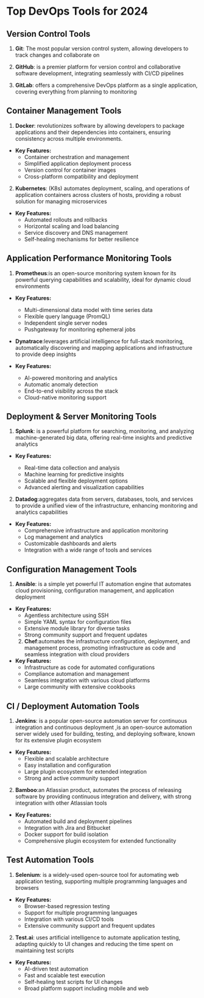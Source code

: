 # Top DevOps Tools for 2024

## Version Control Tools

1. **Git**: The most popular version control system, allowing developers to track changes and collaborate on

2. **GitHub**: is a premier platform for version control and collaborative software development, 
integrating seamlessly with CI/CD pipelines

3. **GitLab**:  offers a comprehensive DevOps platform as a single application, covering everything 
from planning to monitoring


## Container Management Tools

1. **Docker**:  revolutionizes software by allowing developers to package applications and their 
dependencies into containers, ensuring consistency across multiple environments.

- **Key Features:** 
    * Container orchestration and management 
     * Simplified application deployment process 
     * Version control for container images 
     * Cross-platform compatibility and deployment

2. **Kubernetes**:  (K8s) automates deployment, scaling, and operations of application containers 
across clusters of hosts, providing a robust solution for managing microservices 

- **Key Features:** 
   * Automated rollouts and rollbacks 
   * Horizontal scaling and load balancing 
   * Service discovery and DNS management 
   * Self-healing mechanisms for better resilience

 ## Application Performance Monitoring Tools 

1. **Prometheus**:is an open-source monitoring system known for its powerful querying 
capabilities and scalability, ideal for dynamic cloud environments
 -  **Key Features:** 
    *   Multi-dimensional data model with time series data 
     * Flexible query language (PromQL) 
    * Independent single server nodes 
    * Pushgateway for monitoring ephemeral jobs

- **Dynatrace**:leverages artificial intelligence for full-stack monitoring, automatically 
discovering and mapping applications and infrastructure to provide deep insights
-  **Key Features:** 
     * AI-powered monitoring and analytics 
     * Automatic anomaly detection 
   * End-to-end visibility across the stack 
   *  Cloud-native monitoring support 
## Deployment & Server Monitoring Tools
1. **Splunk**: is a powerful platform for searching, monitoring, and analyzing machine-generated 
big data, offering real-time insights and predictive analytics
- **Key Features:**

    * Real-time data collection and analysis 
    * Machine learning for predictive insights 
   * Scalable and flexible deployment options 
    * Advanced alerting and visualization capabilities 

2. **Datadog**:aggregates data from servers, databases, tools, and services to provide a unified 
view of the infrastructure, enhancing monitoring and analytics capabilities
- **Key Features:**
   * Comprehensive infrastructure and application monitoring 
    * Log management and analytics 
   * Customizable dashboards and alerts 
   * Integration with a wide range of tools and services 
## Configuration Management Tools

1. **Ansible**: is a simple yet powerful IT automation engine that automates cloud provisioning, 
configuration management, and application deployment
- **Key Features:**
  * Agentless architecture using SSH 
  * Simple YAML syntax for configuration files 
  * Extensive module library for diverse tasks 
  * Strong community support and frequent updates 
  2. **Chef**:automates the infrastructure configuration, deployment, and management process, 
promoting infrastructure as code and seamless integration with cloud providers
- **Key Features:**
    * Infrastructure as code for automated configurations 
   * Compliance automation and management 
   * Seamless integration with various cloud platforms 
  * Large community with extensive cookbooks 
## CI / Deployment Automation Tools 
1. **Jenkins**: is a popular open-source automation server for continuous integration and continuous deployment ,is an open-source automation server widely used for building, testing, and deploying 
software, known for its extensive plugin ecosystem
- **Key Features:**
    * Flexible and scalable architecture 
    * Easy installation and configuration 
   * Large plugin ecosystem for extended integration 
    * Strong and active community support 
2. **Bamboo**:an Atlassian product, automates the process of releasing software by providing 
continuous integration and delivery, with strong integration with other Atlassian tools
- **Key Features:**
    * Automated build and deployment pipelines 
   * Integration with Jira and Bitbucket 
   * Docker support for build isolation 
   * Comprehensive plugin ecosystem for extended functionality
## Test Automation Tools
1. **Selenium**:  is a widely-used open-source tool for automating web application testing, 
supporting multiple programming languages and browsers
- **Key Features:**
   * Browser-based regression testing 
   * Support for multiple programming languages 
   * Integration with various CI/CD tools 
   * Extensive community support and frequent updates 
2. **Test.ai**: uses artificial intelligence to automate application testing, adapting quickly to UI 
changes and reducing the time spent on maintaining test scripts
- **Key Features:**
   * AI-driven test automation 
   * Fast and scalable test execution 
   *  Self-healing test scripts for UI changes 
   * Broad platform support including mobile and web 